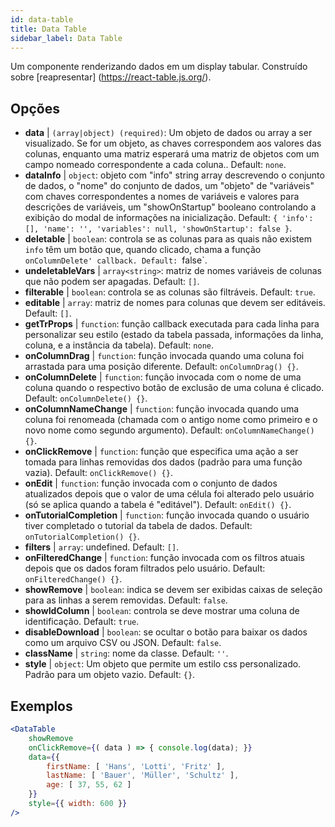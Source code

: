 ```yaml
---
id: data-table 
title: Data Table
sidebar_label: Data Table
---
```


Um componente renderizando dados em um display tabular. Construído sobre [reapresentar] (https://react-table.js.org/).

## Opções

* __data__ | `(array|object) (required)`: Um objeto de dados ou array a ser visualizado. Se for um objeto, as chaves correspondem aos valores das colunas, enquanto uma matriz esperará uma matriz de objetos com um campo nomeado correspondente a cada coluna.. Default: `none`.
* __dataInfo__ | `object`: objeto com "info" string array descrevendo o conjunto de dados, o "nome" do conjunto de dados, um "objeto" de "variáveis" com chaves correspondentes a nomes de variáveis e valores para descrições de variáveis, um "showOnStartup" booleano controlando a exibição do modal de informações na inicialização. Default: `{
  'info': [],
  'name': '',
  'variables': null,
  'showOnStartup': false
}`.
* __deletable__ | `boolean`: controla se as colunas para as quais não existem `info` têm um botão que, quando clicado, chama a função `onColumnDelete' callback. Default: `false`.
* __undeletableVars__ | `array<string>`: matriz de nomes variáveis de colunas que não podem ser apagadas. Default: `[]`.
* __filterable__ | `boolean`: controla se as colunas são filtráveis. Default: `true`.
* __editable__ | `array`: matriz de nomes para colunas que devem ser editáveis. Default: `[]`.
* __getTrProps__ | `function`: função callback executada para cada linha para personalizar seu estilo (estado da tabela passada, informações da linha,
coluna, e a instância da tabela). Default: `none`.
* __onColumnDrag__ | `function`: função invocada quando uma coluna foi arrastada para uma posição diferente. Default: `onColumnDrag() {}`.
* __onColumnDelete__ | `function`: função invocada com o nome de uma coluna quando o respectivo botão de exclusão de uma coluna é clicado. Default: `onColumnDelete() {}`.
* __onColumnNameChange__ | `function`: função invocada quando uma coluna foi renomeada (chamada com o antigo nome como primeiro e o novo nome como segundo argumento). Default: `onColumnNameChange() {}`.
* __onClickRemove__ | `function`: função que especifica uma ação a ser tomada para linhas removidas dos dados (padrão para uma função vazia). Default: `onClickRemove() {}`.
* __onEdit__ | `function`: função invocada com o conjunto de dados atualizados depois que o valor de uma célula foi alterado pelo usuário (só se aplica quando a tabela é "editável"). Default: `onEdit() {}`.
* __onTutorialCompletion__ | `function`: função invocada quando o usuário tiver completado o tutorial da tabela de dados. Default: `onTutorialCompletion() {}`.
* __filters__ | `array`: undefined. Default: `[]`.
* __onFilteredChange__ | `function`: função invocada com os filtros atuais depois que os dados foram filtrados pelo usuário. Default: `onFilteredChange() {}`.
* __showRemove__ | `boolean`: indica se devem ser exibidas caixas de seleção para as linhas a serem removidas. Default: `false`.
* __showIdColumn__ | `boolean`: controla se deve mostrar uma coluna de identificação. Default: `true`.
* __disableDownload__ | `boolean`: se ocultar o botão para baixar os dados como um arquivo CSV ou JSON. Default: `false`.
* __className__ | `string`: nome da classe. Default: `''`.
* __style__ | `object`: Um objeto que permite um estilo css personalizado. Padrão para um objeto vazio. Default: `{}`.


## Exemplos

```jsx live
<DataTable
    showRemove
    onClickRemove={( data ) => { console.log(data); }}
    data={{ 
        firstName: [ 'Hans', 'Lotti', 'Fritz' ], 
        lastName: [ 'Bauer', 'Müller', 'Schultz' ],
        age: [ 37, 55, 62 ]
    }}
    style={{ width: 600 }}
/>
```

